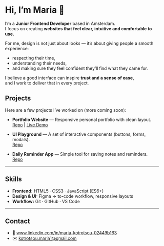 # Hi, I’m Maria 👋

I’m a **Junior Frontend Developer** based in Amsterdam.  
I focus on creating **websites that feel clear, intuitive and comfortable to use**.  

For me, design is not just about looks — it’s about giving people a smooth experience:  
- respecting their time,  
- understanding their needs,  
- and making sure they feel confident they’ll find what they came for.  

I believe a good interface can inspire **trust and a sense of ease**,  
and I work to deliver that in every project.  


##  Projects

Here are a few projects I’ve worked on (more coming soon):

- **Portfolio Website** — Responsive personal portfolio with clean layout.  
  [Repo](https://github.com/MARIAKOTR/portfolio-website) | [Live Demo](https://mariakotr.github.io/portfolio-website/)


- **UI Playground** — A set of interactive components (buttons, forms, modals).  
  [Repo](#)

- **Daily Reminder App** — Simple tool for saving notes and reminders.  
  [Repo](#)

---

## Skills

- **Frontend:** HTML5 · CSS3 · JavaScript (ES6+)  
- **Design & UI:** Figma → to-code workflow, responsive layouts  
- **Workflow:** Git · GitHub · VS Code  

---

##  Contact

- 💼 www.linkedin.com/in/maria-kotrotsou-02449b163
- ✉️ kotrotsou.maria1@gmail.com
